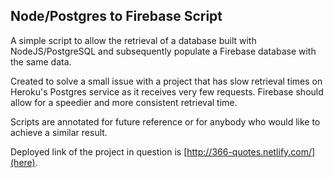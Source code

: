 ## Node/Postgres to Firebase Script

A simple script to allow the retrieval of a database built with NodeJS/PostgreSQL and 
subsequently populate a Firebase database with the same data. 

Created to solve a small issue with a project that has slow retrieval times on Heroku's
Postgres service as it receives very few requests. Firebase should allow for a speedier
and more consistent retrieval time. 

Scripts are annotated for future reference or for anybody who would like to achieve a similar
result. 

Deployed link of the project in question is [http://366-quotes.netlify.com/](here).